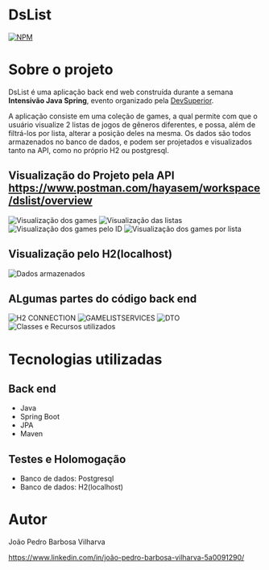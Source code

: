 # DsList
[![NPM](https://img.shields.io/npm/l/react)](https://github.com/Hayasem/DsList/blob/main/LICENSE)

# Sobre o projeto

DsList é uma aplicação back end web construída durante a semana **Intensivão Java Spring**, evento organizado pela [DevSuperior](https://devsuperior.com "Site da DevSuperior").

A aplicação consiste em uma coleção de games, a qual permite com que o usuário visualize 2 listas de jogos de gêneros diferentes, e possa, além de filtrá-los por lista, alterar a posição deles na mesma. Os dados são todos armazenados no banco de dados, e podem ser projetados e visualizados tanto na API, como no próprio H2 ou postgresql. 

## Visualização do Projeto pela API https://www.postman.com/hayasem/workspace/dslist/overview
![Visualização dos games](https://github.com/Hayasem/ASSETS/blob/main/APIVISUALIZER.png) ![Visualização das listas](https://github.com/Hayasem/ASSETS/blob/main/APIVISUALIZERLISTS.png) ![Visualização dos games pelo ID](https://github.com/Hayasem/ASSETS/blob/main/APIVISUALIZERBYID.png) ![Visualização dos games por lista](https://github.com/Hayasem/ASSETS/blob/main/APIVISUALIZERGAMEBYLIST.png)

## Visualização pelo H2(localhost)
![Dados armazenados](https://github.com/Hayasem/ASSETS/blob/main/H2VISUALIZER.png)

## ALgumas partes do código back end

![H2 CONNECTION](https://github.com/Hayasem/ASSETS/blob/main/H2CONNECTION.png)
![GAMELISTSERVICES](https://github.com/Hayasem/ASSETS/blob/main/GAMELISTSERVICES.png)
![DTO](https://github.com/Hayasem/ASSETS/blob/main/DTO.png)
![Classes e Recursos utilizados](https://github.com/Hayasem/ASSETS/blob/main/classesErecursosutilizados.png)

# Tecnologias utilizadas
## Back end
- Java
- Spring Boot
- JPA
- Maven

## Testes e Holomogação
- Banco de dados: Postgresql
- Banco de dados: H2(localhost)

# Autor

João Pedro Barbosa Vilharva

https://www.linkedin.com/in/joão-pedro-barbosa-vilharva-5a0091290/

